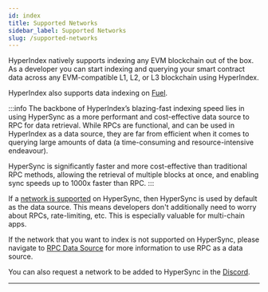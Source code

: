 ```yaml
---
id: index
title: Supported Networks
sidebar_label: Supported Networks
slug: /supported-networks
---
```


HyperIndex natively supports indexing any EVM blockchain out of the box. As a developer you can start indexing and querying your smart contract data across any EVM-compatible L1, L2, or L3 blockchain using HyperIndex.

HyperIndex also supports data indexing on [Fuel](/docs/HyperIndex/fuel/fuel.md).

:::info
The backbone of HyperIndex’s blazing-fast indexing speed lies in using HyperSync as a more performant and cost-effective data source to RPC for data retrieval. While RPCs are functional, and can be used in HyperIndex as a data source, they are far from efficient when it comes to querying large amounts of data (a time-consuming and resource-intensive endeavour).

HyperSync is significantly faster and more cost-effective than traditional RPC methods, allowing the retrieval of multiple blocks at once, and enabling sync speeds up to 1000x faster than RPC.
:::

If a [network is supported](/docs/HyperSync/hypersync-supported-networks) on HyperSync, then HyperSync is used by default as the data source. This means developers don't additionally need to worry about RPCs, rate-limiting, etc. This is especially valuable for multi-chain apps.

If the network that you want to index is not supported on HyperSync, please navigate to [RPC Data Source](/docs/HyperIndex/Advanced/rpc-sync.md) for more information to use RPC as a data source.

You can also request a network to be added to HyperSync in the [Discord](https://discord.gg/Q9qt8gZ2fX).

---

